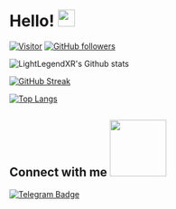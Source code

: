# Hello! <img src="https://raw.githubusercontent.com/MartinHeinz/MartinHeinz/master/wave.gif" width="30px">

[![Visitor](https://visitor-badge.laobi.icu/badge?page_id=LightLegendXR.LightLegendXR)](https://github.com/AbOuLfOoOoOuF) [![GitHub followers](https://img.shields.io/github/followers/LightLegendXR.svg?style=social&label=Follow)](https://github.com/LightLegendXR?tab=followers)

![LightLegendXR's Github stats](https://github-readme-stats.vercel.app/api?username=LightLegendXR&show_icons=true&theme=chartreuse-dark&hide_border=true)

[![GitHub Streak](https://github-readme-streak-stats.herokuapp.com?user=LightLegendXR&theme=chartreuse-dark&hide_border=true)](https://git.io/streak-stats)

[![Top Langs](https://github-readme-stats.vercel.app/api/top-langs/?username=LightLegendXR&langs_count=4&theme=chartreuse-dark&hide_border=true)](https://github.com/LightLegendXR/github-readme-stats)


<h2> Connect with me <img src='https://raw.githubusercontent.com/ShahriarShafin/ShahriarShafin/main/Assets/handshake.gif' width="100px"> </h2>

[![Telegram Badge](https://img.shields.io/badge/-@LightLegendXR-0088CC?style=flat&logo=Telegram&logoColor=white)](https://t.me/LightLegendXR "Contact on Telegram")




